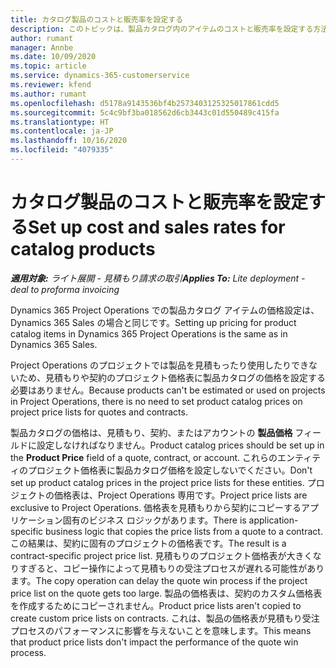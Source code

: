 ```yaml
---
title: カタログ製品のコストと販売率を設定する
description: このトピックは、製品カタログ内のアイテムのコストと販売率を設定する方法に関する情報を提供します。
author: rumant
manager: Annbe
ms.date: 10/09/2020
ms.topic: article
ms.service: dynamics-365-customerservice
ms.reviewer: kfend
ms.author: rumant
ms.openlocfilehash: d5178a9143536bf4b2573403125325017861cdd5
ms.sourcegitcommit: 5c4c9bf3ba018562d6cb3443c01d550489c415fa
ms.translationtype: HT
ms.contentlocale: ja-JP
ms.lasthandoff: 10/16/2020
ms.locfileid: "4079335"
---
```

# <a name="set-up-cost-and-sales-rates-for-catalog-products"></a><span data-ttu-id="331b4-103">カタログ製品のコストと販売率を設定する</span><span class="sxs-lookup"><span data-stu-id="331b4-103">Set up cost and sales rates for catalog products</span></span>

<span data-ttu-id="331b4-104">_**適用対象:** ライト展開 - 見積もり請求の取引_</span><span class="sxs-lookup"><span data-stu-id="331b4-104">_**Applies To:** Lite deployment - deal to proforma invoicing_</span></span>


<span data-ttu-id="331b4-105">Dynamics 365 Project Operations での製品カタログ アイテムの価格設定は、Dynamics 365 Sales の場合と同じです。</span><span class="sxs-lookup"><span data-stu-id="331b4-105">Setting up pricing for product catalog items in Dynamics 365 Project Operations is the same as in Dynamics 365 Sales.</span></span>

<span data-ttu-id="331b4-106">Project Operations のプロジェクトでは製品を見積もったり使用したりできないため、見積もりや契約のプロジェクト価格表に製品カタログの価格を設定する必要はありません。</span><span class="sxs-lookup"><span data-stu-id="331b4-106">Because products can't be estimated or used on projects in Project Operations, there is no need to set product catalog prices on project price lists for quotes and contracts.</span></span>

<span data-ttu-id="331b4-107">製品カタログの価格は、見積もり、契約、またはアカウントの **製品価格** フィールドに設定しなければなりません。</span><span class="sxs-lookup"><span data-stu-id="331b4-107">Product catalog prices should be set up in the **Product Price** field of a quote, contract, or account.</span></span> <span data-ttu-id="331b4-108">これらのエンティティのプロジェクト価格表に製品カタログ価格を設定しないでください。</span><span class="sxs-lookup"><span data-stu-id="331b4-108">Don't set up product catalog prices in the project price lists for these entities.</span></span> <span data-ttu-id="331b4-109">プロジェクトの価格表は、Project Operations 専用です。</span><span class="sxs-lookup"><span data-stu-id="331b4-109">Project price lists are exclusive to Project Operations.</span></span> <span data-ttu-id="331b4-110">価格表を見積もりから契約にコピーするアプリケーション固有のビジネス ロジックがあります。</span><span class="sxs-lookup"><span data-stu-id="331b4-110">There is application-specific business logic that copies the price lists from a quote to a contract.</span></span> <span data-ttu-id="331b4-111">この結果は、契約に固有のプロジェクトの価格表です。</span><span class="sxs-lookup"><span data-stu-id="331b4-111">The result is a contract-specific project price list.</span></span> <span data-ttu-id="331b4-112">見積もりのプロジェクト価格表が大きくなりすぎると、コピー操作によって見積もりの受注プロセスが遅れる可能性があります。</span><span class="sxs-lookup"><span data-stu-id="331b4-112">The copy operation can delay the quote win process if the project price list on the quote gets too large.</span></span> <span data-ttu-id="331b4-113">製品の価格表は、契約のカスタム価格表を作成するためにコピーされません。</span><span class="sxs-lookup"><span data-stu-id="331b4-113">Product price lists aren't copied to create custom price lists on contracts.</span></span> <span data-ttu-id="331b4-114">これは、製品の価格表が見積もり受注プロセスのパフォーマンスに影響を与えないことを意味します。</span><span class="sxs-lookup"><span data-stu-id="331b4-114">This means that product price lists don't impact the performance of the quote win process.</span></span>
